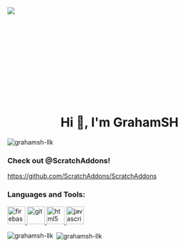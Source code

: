 <a href="#user-content-hi--im-grahamsh"><img src="https://raw.githubusercontent.com/GrahamSH-LLK/GrahamSH-LLK/4641c96f16e6a959b76f507c42b27607e7de11b5/image.svg"></a>
<br>
<br>
<br>
<br>
<br>
<br>
<br>
<br>
<br>
<br>
<br>
<br>

<h1 align="center">Hi 👋, I'm GrahamSH</h1>
<p align="left"> <img src="https://komarev.com/ghpvc/?username=grahamsh-llk" alt="grahamsh-llk" /> </p>

### Check out @ScratchAddons!
https://github.com/ScratchAddons/ScratchAddons
<h3 align="left">Languages and Tools:</h3>
<p align="left"> <a href="https://firebase.google.com/" target="_blank"> <img src="https://www.vectorlogo.zone/logos/firebase/firebase-icon.svg" alt="firebase" width="40" height="40"/> </a> <a href="https://git-scm.com/" target="_blank"> <img src="https://www.vectorlogo.zone/logos/git-scm/git-scm-icon.svg" alt="git" width="40" height="40"/> </a> <a href="https://www.w3.org/html/" target="_blank"> <img src="https://devicons.github.io/devicon/devicon.git/icons/html5/html5-original-wordmark.svg" alt="html5" width="40" height="40"/> </a> <a href="https://developer.mozilla.org/en-US/docs/Web/JavaScript" target="_blank"> <img src="https://devicons.github.io/devicon/devicon.git/icons/javascript/javascript-original.svg" alt="javascript" width="40" height="40"/> </a> </p>

<p><img align="left" src="https://github-readme-stats.vercel.app/api/top-langs/?username=grahamsh-llk&layout=compact&show_icons=true&theme=merko&count_private=true" alt="grahamsh-llk" /></p>

<p>&nbsp;<img align="center" src="https://github-readme-stats.vercel.app/api?username=grahamsh-llk&show_icons=true&theme=merko&count_private=true" alt="grahamsh-llk" /></p>

